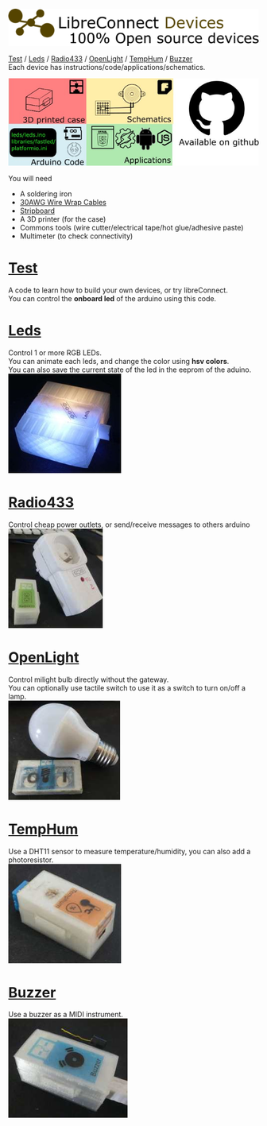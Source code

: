 [![Devices libreconnect banner](../img/libreconnect_devices_banner.png)](https://madnerdorg.github.io/libreconnect/)

[Test](#test) / [Leds](#leds) / [Radio433](#radio433) / [OpenLight](#openlight) / [TempHum](#temphum) / [Buzzer](#buzzer)     
Each device has instructions/code/applications/schematics.

![Repository for objects on github](../img/lc_repo.jpg)   

You will need    
* A soldering iron
* [30AWG Wire Wrap Cables](https://www.adafruit.com/product/1446)
* [Stripboard](https://en.wikipedia.org/wiki/Stripboard)
* A 3D printer (for the case)    
* Commons tools (wire cutter/electrical tape/hot glue/adhesive paste)     
* Multimeter (to check connectivity)

# [Test](https://madnerdorg.github.io/test)
A code to learn how to build your own devices, or try libreConnect.       
You can control the **onboard led** of the arduino using this code.      

# [Leds](https://madnerdorg.github.io/leds)
Control 1 or more RGB LEDs.    
You can animate each leds, and change the color using **hsv colors**.    
You can also save the current state of the led in the eeprom of the aduino.    
[![Leds](../img/leds_photo.jpg)](https://madnerdorg.github.io/leds)

# [Radio433](https://madnerdorg.github.io/radio433)
Control cheap power outlets, or send/receive messages to others arduino    
[![Radio433](../img/radio433_photo.jpg)](https://madnerdorg.github.io/radio433)

# [OpenLight](https://madnerdorg.github.io/openlight)
Control milight bulb directly without the gateway.    
You can optionally use tactile switch to use it as a switch to turn on/off a lamp.    
[![OpenLight](../img/openlight_photo.jpg)](https://madnerdorg.github.io/openlight)

# [TempHum](https://madnerdorg.github.io/temphum)
Use a DHT11 sensor to measure temperature/humidity, you can also add a photoresistor.     
[![TempHum](../img/temphum_photo.jpg)](https://github.com/madnerdorg/temphum)

# [Buzzer](https://madnerdorg.github.io/buzzer)
Use a buzzer as a MIDI instrument.    
[![Buzzer](../img/buzzer_photo.jpg)](https://madnerdorg.github.io/buzzer)

